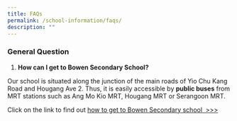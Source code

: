 ```yaml
---
title: FAQs
permalink: /school-information/faqs/
description: ""
---
```

### General Question

1. **How can I get to Bowen Secondary School?**
 
 Our school is situated along the junction of the main roads of Yio Chu Kang Road and Hougang Ave 2. Thus, it is easily accessible by **public buses** from MRT stations such as Ang Mo Kio MRT, Hougang MRT or Serangoon MRT.  
  
Click on the link to find out [how to get to Bowen Secondary school  >>>](/school-information/contact-information/school-contact-information)